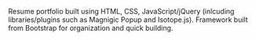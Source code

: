 Resume portfolio built using HTML, CSS, JavaScript/jQuery (inlcuding libraries/plugins such as Magnigic Popup and Isotope.js). 
Framework built from Bootstrap for organization and quick building.